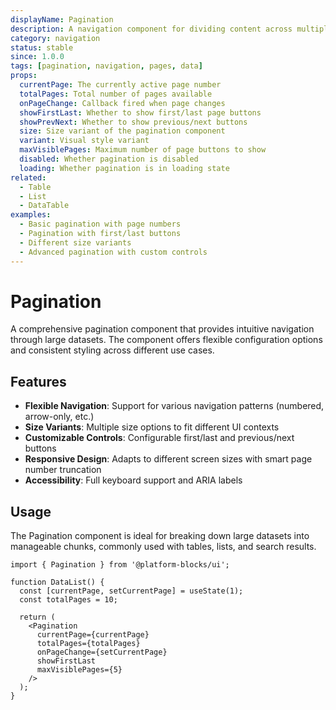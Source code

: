 ```yaml
---
displayName: Pagination
description: A navigation component for dividing content across multiple pages with customizable controls.
category: navigation
status: stable
since: 1.0.0
tags: [pagination, navigation, pages, data]
props:
  currentPage: The currently active page number
  totalPages: Total number of pages available
  onPageChange: Callback fired when page changes
  showFirstLast: Whether to show first/last page buttons
  showPrevNext: Whether to show previous/next buttons
  size: Size variant of the pagination component
  variant: Visual style variant
  maxVisiblePages: Maximum number of page buttons to show
  disabled: Whether pagination is disabled
  loading: Whether pagination is in loading state
related:
  - Table
  - List
  - DataTable
examples:
  - Basic pagination with page numbers
  - Pagination with first/last buttons
  - Different size variants
  - Advanced pagination with custom controls
---
```


# Pagination

A comprehensive pagination component that provides intuitive navigation through large datasets. The component offers flexible configuration options and consistent styling across different use cases.

## Features

- **Flexible Navigation**: Support for various navigation patterns (numbered, arrow-only, etc.)
- **Size Variants**: Multiple size options to fit different UI contexts
- **Customizable Controls**: Configurable first/last and previous/next buttons
- **Responsive Design**: Adapts to different screen sizes with smart page number truncation
- **Accessibility**: Full keyboard support and ARIA labels

## Usage

The Pagination component is ideal for breaking down large datasets into manageable chunks, commonly used with tables, lists, and search results.

```tsx
import { Pagination } from '@platform-blocks/ui';

function DataList() {
  const [currentPage, setCurrentPage] = useState(1);
  const totalPages = 10;
  
  return (
    <Pagination
      currentPage={currentPage}
      totalPages={totalPages}
      onPageChange={setCurrentPage}
      showFirstLast
      maxVisiblePages={5}
    />
  );
}
```
